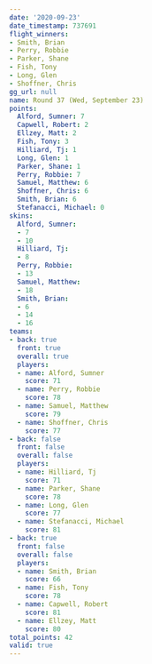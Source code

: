 ```yaml
---
date: '2020-09-23'
date_timestamp: 737691
flight_winners:
- Smith, Brian
- Perry, Robbie
- Parker, Shane
- Fish, Tony
- Long, Glen
- Shoffner, Chris
gg_url: null
name: Round 37 (Wed, September 23)
points:
  Alford, Sumner: 7
  Capwell, Robert: 2
  Ellzey, Matt: 2
  Fish, Tony: 3
  Hilliard, Tj: 1
  Long, Glen: 1
  Parker, Shane: 1
  Perry, Robbie: 7
  Samuel, Matthew: 6
  Shoffner, Chris: 6
  Smith, Brian: 6
  Stefanacci, Michael: 0
skins:
  Alford, Sumner:
  - 7
  - 10
  Hilliard, Tj:
  - 8
  Perry, Robbie:
  - 13
  Samuel, Matthew:
  - 18
  Smith, Brian:
  - 6
  - 14
  - 16
teams:
- back: true
  front: true
  overall: true
  players:
  - name: Alford, Sumner
    score: 71
  - name: Perry, Robbie
    score: 78
  - name: Samuel, Matthew
    score: 79
  - name: Shoffner, Chris
    score: 77
- back: false
  front: false
  overall: false
  players:
  - name: Hilliard, Tj
    score: 71
  - name: Parker, Shane
    score: 78
  - name: Long, Glen
    score: 77
  - name: Stefanacci, Michael
    score: 81
- back: true
  front: false
  overall: false
  players:
  - name: Smith, Brian
    score: 66
  - name: Fish, Tony
    score: 78
  - name: Capwell, Robert
    score: 81
  - name: Ellzey, Matt
    score: 80
total_points: 42
valid: true
---
```

